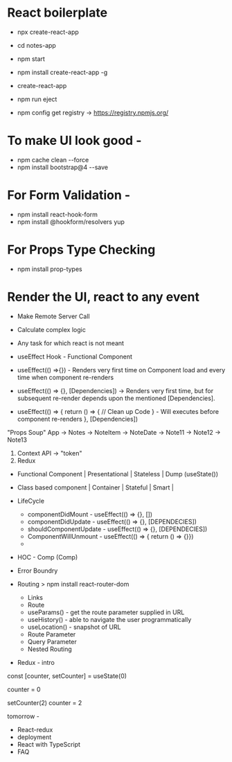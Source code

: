 # React boilerplate
- npx create-react-app <project-name>
- cd notes-app
- npm start


- npm install create-react-app -g
- create-react-app <project-name>

- npm run eject 

- npm config get registry -> https://registry.npmjs.org/

# To make UI look good -
- npm cache clean --force
- npm install bootstrap@4 --save

# For Form Validation - 
- npm install react-hook-form
- npm install @hookform/resolvers yup

# For Props Type Checking
- npm install prop-types

# Render the UI, react to any event
- Make Remote Server Call
- Calculate complex logic
- Any task for which react is not meant

- useEffect Hook - Functional Component

- useEffect(() =>{}) - Renders very first time on Component load and every time when component re-renders

- useEffect(() => {}, [Dependencies]) -> Renders very first time, but for subsequent re-render depends upon the mentioned [Dependencies].

- useEffect(() => {
    return () => { // Clean up Code }     - Will executes before component re-renders 
}, [Dependencies])


"Props Soup"
App -> Notes -> NoteItem -> NoteDate -> Note11 -> Note12 -> Note13
1. Context API -> "token"
2. Redux



- Functional Component | Presentational | Stateless | Dump (useState())
- Class based component | Container | Stateful | Smart | 
- LifeCycle
    - componentDidMount - useEffect(() => {}, [])
    - componentDidUpdate - useEffect(() => {}, [DEPENDECIES])
    - shouldComponentUpdate - useEffect(() => {}, [DEPENDECIES])
    - ComponentWillUnmount - useEffect(() => { return () => {}})
    - 
- HOC - Comp (Comp)
- Error Boundry
- Routing > npm install react-router-dom
    - Links
    - Route
    - useParams() - get the route parameter supplied in URL
    - useHistory() - able to navigate the user programmatically
    - useLocation() - snapshot of URL
    - Route Parameter
    - Query Parameter
    - Nested Routing

- Redux - intro

const [counter, setCounter] = useState(0)
<!-- To read  -->
counter = 0
<!-- Modify the state-->
setCounter(2)
counter = 2






tomorrow - 
- React-redux
- deployment
- React with TypeScript
- FAQ